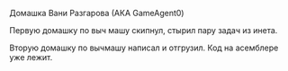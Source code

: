 Домашка Вани Разгарова (АКА GameAgent0)

Первую домашку по выч машу скипнул, стырил пару задач из инета.

Вторую домашку по вычмашу написал и отгрузил. Код на асемблере уже лежит.

